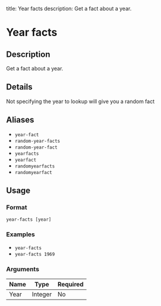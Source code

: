title: Year facts
description: Get a fact about a year.

# Year facts

## Description

Get a fact about a year.

## Details

Not specifying the year to lookup will give you a random fact

## Aliases

* `year-fact`
* `random-year-facts`
* `random-year-fact`
* `yearfacts`
* `yearfact`
* `randomyearfacts`
* `randomyearfact`

## Usage

### Format

`year-facts [year]`

### Examples

* `year-facts`
* `year-facts 1969`

### Arguments

| Name | Type    | Required |
|------|---------|----------|
| Year | Integer | No       |
